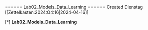 ====== Lab02_Models_Data_Learning ======
Created Dienstag [[Zettelkasten:2024:04:16|2024-04-16]]

[*] **Lab02_Models_Data_Learning**  

 

